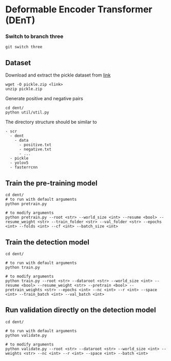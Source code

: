 # Deformable Encoder Transformer (DEnT) 

### Switch to branch three
```shell
git switch three
```

## Dataset
Download and extract the pickle dataset from [link](https://drive.google.com/file/d/1GSaanysnf2dYD6pqomuUOGOHfxyfO54W/view?usp=share_link)
```
wget -O pickle.zip <link>
unzip pickle.zip
```

Generate positive and negative pairs
```shell
cd dent/
python util/util.py
```
The directory structure should be similar to
```
- scr
  - dent
    - data
      - positive.txt
      - negative.txt
      - ...
  - pickle
  - yolov5
  - fasterrcnn
```

## Train the pre-training model
```shell
cd dent/
# to run with default arguments
python pretrain.py

# to modify arguments
python pretrain.py --root <str> --world_size <int> --resume <bool> --resume_weight <str> --train_folder <str> --val_folder <str> --epochs <int> --folds <int> --cf <int> --batch_size <int>
```

## Train the detection model
```shell
cd dent/

# to run with default arguments
python train.py

# to modify arguments
python train.py --root <str> --dataroot <str> --world_size <int> --resume <bool> --resume_weight <str> --pretrain <bool> --pretrain_weights <str> --epochs <int> --nc <int> --r <int> --space <int> --train_batch <int> --val_batch <int>
```

## Run validation directly on the detection model
```shell
cd dent/

# to run with default arguments
python validate.py

# to modify arguments
python validate.py --root <str> --dataroot <str> --world_size <int> --weights <str> --nc <int> --r <int> --space <int> --batch <int>
```

